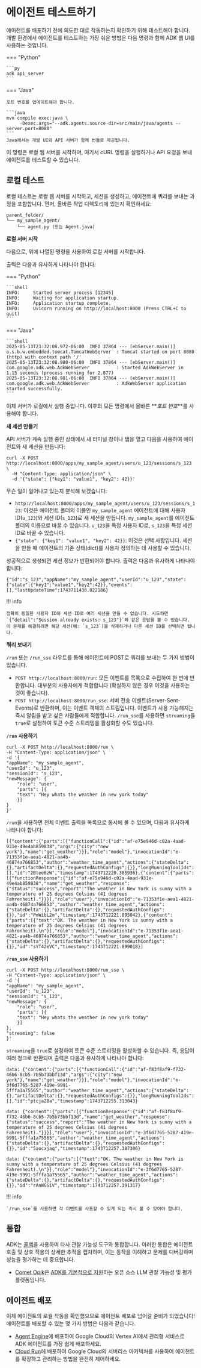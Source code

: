 # 에이전트 테스트하기

에이전트를 배포하기 전에 의도한 대로 작동하는지 확인하기 위해 테스트해야 합니다. 개발 환경에서 에이전트를 테스트하는 가장 쉬운 방법은 다음 명령과 함께 ADK 웹 UI를 사용하는 것입니다.

=== "Python"

    ```py
    adk api_server
    ```

=== "Java"

    포트 번호를 업데이트해야 합니다.

    ```java
    mvn compile exec:java \
         -Dexec.args="--adk.agents.source-dir=src/main/java/agents --server.port=8080"
    ```
    Java에서는 개발 UI와 API 서버가 함께 번들로 제공됩니다.

이 명령은 로컬 웹 서버를 시작하며, 여기서 cURL 명령을 실행하거나 API 요청을 보내 에이전트를 테스트할 수 있습니다.

## 로컬 테스트

로컬 테스트는 로컬 웹 서버를 시작하고, 세션을 생성하고, 에이전트에 쿼리를 보내는 과정을 포함합니다. 먼저, 올바른 작업 디렉토리에 있는지 확인하세요:

```console
parent_folder/
└── my_sample_agent/
    └── agent.py (또는 Agent.java)
```

**로컬 서버 시작**

다음으로, 위에 나열된 명령을 사용하여 로컬 서버를 시작합니다.

출력은 다음과 유사하게 나타나야 합니다:

=== "Python"

    ```shell
    INFO:     Started server process [12345]
    INFO:     Waiting for application startup.
    INFO:     Application startup complete.
    INFO:     Uvicorn running on http://localhost:8000 (Press CTRL+C to quit)
    ```

=== "Java"

    ```shell
    2025-05-13T23:32:08.972-06:00  INFO 37864 --- [ebServer.main()] o.s.b.w.embedded.tomcat.TomcatWebServer  : Tomcat started on port 8080 (http) with context path '/'
    2025-05-13T23:32:08.980-06:00  INFO 37864 --- [ebServer.main()] com.google.adk.web.AdkWebServer          : Started AdkWebServer in 1.15 seconds (process running for 2.877)
    2025-05-13T23:32:08.981-06:00  INFO 37864 --- [ebServer.main()] com.google.adk.web.AdkWebServer          : AdkWebServer application started successfully.
    ```

이제 서버가 로컬에서 실행 중입니다. 이후의 모든 명령에서 올바른 **_포트 번호_**를 사용해야 합니다.

**새 세션 만들기**

API 서버가 계속 실행 중인 상태에서 새 터미널 창이나 탭을 열고 다음을 사용하여 에이전트와 새 세션을 만듭니다:

```shell
curl -X POST http://localhost:8000/apps/my_sample_agent/users/u_123/sessions/s_123 \
  -H "Content-Type: application/json" \
  -d '{"state": {"key1": "value1", "key2": 42}}'
```

무슨 일이 일어나고 있는지 분석해 보겠습니다:

* `http://localhost:8000/apps/my_sample_agent/users/u_123/sessions/s_123`: 이것은 에이전트 폴더의 이름인 `my_sample_agent` 에이전트에 대해 사용자 ID(`u_123`)와 세션 ID(`s_123`)로 새 세션을 만듭니다. `my_sample_agent`를 에이전트 폴더의 이름으로 바꿀 수 있습니다. `u_123`을 특정 사용자 ID로, `s_123`을 특정 세션 ID로 바꿀 수 있습니다.
* `{"state": {"key1": "value1", "key2": 42}}`: 이것은 선택 사항입니다. 세션을 만들 때 에이전트의 기존 상태(dict)를 사용자 정의하는 데 사용할 수 있습니다.

성공적으로 생성되면 세션 정보가 반환되어야 합니다. 출력은 다음과 유사하게 나타나야 합니다:

```shell
{"id":"s_123","appName":"my_sample_agent","userId":"u_123","state":{"state":{"key1":"value1","key2":42}},"events":[],"lastUpdateTime":1743711430.022186}
```

!!! info

    정확히 동일한 사용자 ID와 세션 ID로 여러 세션을 만들 수 없습니다. 시도하면 `{"detail":"Session already exists: s_123"}`와 같은 응답을 볼 수 있습니다. 이 문제를 해결하려면 해당 세션(예: `s_123`)을 삭제하거나 다른 세션 ID를 선택하면 됩니다.

**쿼리 보내기**

`/run` 또는 `/run_sse` 라우트를 통해 에이전트에 POST로 쿼리를 보내는 두 가지 방법이 있습니다.

* `POST http://localhost:8000/run`: 모든 이벤트를 목록으로 수집하여 한 번에 반환합니다. 대부분의 사용자에게 적합합니다 (확실하지 않은 경우 이것을 사용하는 것이 좋습니다).
* `POST http://localhost:8000/run_sse`: 서버 전송 이벤트(Server-Sent-Events)로 반환하며, 이는 이벤트 객체의 스트림입니다. 이벤트가 사용 가능해지는 즉시 알림을 받고 싶은 사람들에게 적합합니다. `/run_sse`를 사용하면 `streaming`을 `true`로 설정하여 토큰 수준 스트리밍을 활성화할 수도 있습니다.

**`/run` 사용하기**

```shell
curl -X POST http://localhost:8000/run \
-H "Content-Type: application/json" \
-d '{
"appName": "my_sample_agent",
"userId": "u_123",
"sessionId": "s_123",
"newMessage": {
    "role": "user",
    "parts": [{
    "text": "Hey whats the weather in new york today"
    }]
}
}'
```

`/run`을 사용하면 전체 이벤트 출력을 목록으로 동시에 볼 수 있으며, 다음과 유사하게 나타나야 합니다:

```shell
[{"content":{"parts":[{"functionCall":{"id":"af-e75e946d-c02a-4aad-931e-49e4ab859838","args":{"city":"new york"},"name":"get_weather"}}],"role":"model"},"invocationId":"e-71353f1e-aea1-4821-aa4b-46874a766853","author":"weather_time_agent","actions":{"stateDelta":{},"artifactDelta":{},"requestedAuthConfigs":{}},"longRunningToolIds":[],"id":"2Btee6zW","timestamp":1743712220.385936},{"content":{"parts":[{"functionResponse":{"id":"af-e75e946d-c02a-4aad-931e-49e4ab859838","name":"get_weather","response":{"status":"success","report":"The weather in New York is sunny with a temperature of 25 degrees Celsius (41 degrees Fahrenheit)."}}}],"role":"user"},"invocationId":"e-71353f1e-aea1-4821-aa4b-46874a766853","author":"weather_time_agent","actions":{"stateDelta":{},"artifactDelta":{},"requestedAuthConfigs":{}},"id":"PmWibL2m","timestamp":1743712221.895042},{"content":{"parts":[{"text":"OK. The weather in New York is sunny with a temperature of 25 degrees Celsius (41 degrees Fahrenheit).\n"}],"role":"model"},"invocationId":"e-71353f1e-aea1-4821-aa4b-46874a766853","author":"weather_time_agent","actions":{"stateDelta":{},"artifactDelta":{},"requestedAuthConfigs":{}},"id":"sYT42eVC","timestamp":1743712221.899018}]
```

**`/run_sse` 사용하기**

```shell
curl -X POST http://localhost:8000/run_sse \
-H "Content-Type: application/json" \
-d '{
"appName": "my_sample_agent",
"userId": "u_123",
"sessionId": "s_123",
"newMessage": {
    "role": "user",
    "parts": [{
    "text": "Hey whats the weather in new york today"
    }]
},
"streaming": false
}'
```

`streaming`을 `true`로 설정하여 토큰 수준 스트리밍을 활성화할 수 있습니다. 즉, 응답이 여러 청크로 반환되며 출력은 다음과 유사하게 나타나야 합니다:

```shell
data: {"content":{"parts":[{"functionCall":{"id":"af-f83f8af9-f732-46b6-8cb5-7b5b73bbf13d","args":{"city":"new york"},"name":"get_weather"}}],"role":"model"},"invocationId":"e-3f6d7765-5287-419e-9991-5fffa1a75565","author":"weather_time_agent","actions":{"stateDelta":{},"artifactDelta":{},"requestedAuthConfigs":{}},"longRunningToolIds":[],"id":"ptcjaZBa","timestamp":1743712255.313043}

data: {"content":{"parts":[{"functionResponse":{"id":"af-f83f8af9-f732-46b6-8cb5-7b5b73bbf13d","name":"get_weather","response":{"status":"success","report":"The weather in New York is sunny with a temperature of 25 degrees Celsius (41 degrees Fahrenheit)."}}}],"role":"user"},"invocationId":"e-3f6d7765-5287-419e-9991-5fffa1a75565","author":"weather_time_agent","actions":{"stateDelta":{},"artifactDelta":{},"requestedAuthConfigs":{}},"id":"5aocxjaq","timestamp":1743712257.387306}

data: {"content":{"parts":[{"text":"OK. The weather in New York is sunny with a temperature of 25 degrees Celsius (41 degrees Fahrenheit).\n"}],"role":"model"},"invocationId":"e-3f6d7765-5287-419e-9991-5fffa1a75565","author":"weather_time_agent","actions":{"stateDelta":{},"artifactDelta":{},"requestedAuthConfigs":{}},"id":"rAnWGSiV","timestamp":1743712257.391317}
```

!!! info

    `/run_sse`를 사용하면 각 이벤트를 사용할 수 있게 되는 즉시 볼 수 있어야 합니다.

## 통합

ADK는 [콜백](../callbacks/index.md)을 사용하여 타사 관찰 가능성 도구와 통합합니다. 이러한 통합은 에이전트 호출 및 상호 작용의 상세한 추적을 캡처하며, 이는 동작을 이해하고 문제를 디버깅하며 성능을 평가하는 데 중요합니다.

*   [Comet Opik](https://github.com/comet-ml/opik)은 [ADK를 기본적으로 지원](https://www.comet.com/docs/opik/tracing/integrations/adk)하는 오픈 소스 LLM 관찰 가능성 및 평가 플랫폼입니다.

## 에이전트 배포

이제 에이전트의 로컬 작동을 확인했으므로 에이전트 배포로 넘어갈 준비가 되었습니다! 에이전트를 배포할 수 있는 몇 가지 방법은 다음과 같습니다.

*   [Agent Engine](../deploy/agent-engine.md)에 배포하여 Google Cloud의 Vertex AI에서 관리형 서비스로 ADK 에이전트를 가장 쉽게 배포하세요.
*   [Cloud Run](../deploy/cloud-run.md)에 배포하여 Google Cloud의 서버리스 아키텍처를 사용하여 에이전트를 확장하고 관리하는 방법을 완전히 제어하세요.